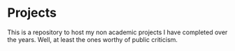 # Projects
This is a repository to host my non academic projects I have completed over the years.
Well, at least the ones worthy of public criticism.
